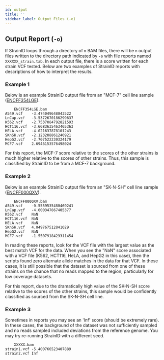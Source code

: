 ```yaml
---
id: output
title: ''
sidebar_label: Output Files (-o)
---
```


## Output Report (`-o`)
If StrainID loops through a directory of `n` BAM files, there will be `n` output files written to the directory path indicated by `-o` with file reports named `XXXXXX_strain.tab`. In each output file, there is a score written for each strain VCF tested. Below are two examples of StrainID reports with descriptions of how to interpret the results.

### Example 1
Below is an example StrainID output file from an "MCF-7" cell line sample ([ENCFF354LGE][ENCFF354LGE]).
```
	ENCFF354LGE.bam
A549.vcf	-3.474049648043522
LnCap.vcf	-3.5372670186299637
K562.vcf	-2.7537084792821593
HCT116.vcf	-3.6683635463465363
HELA.vcf	-4.021637878101243
SKnSH.vcf	-2.123208861240921
HepG2.vcf	-2.707522230324179
MCF7.vcf	2.6946153576498024
```

For this report, the MCF-7 score relative to the scores of the other strains is much higher relative to the scores of other strains. Thus, this sample is classified by StrainID to be from a MCF-7 background.

### Example 2
Below is an example StrainID output file from an "SK-N-SH" cell line sample ([ENCFF000QXV][ENCFF000QXV]).
```
	ENCFF000QXV.bam
A549.vcf	-0.5559535480469241
LnCap.vcf	-4.600347667405377
K562.vcf	NaN
HCT116.vcf	NaN
HELA.vcf	NaN
SKnSH.vcf	4.049767512841029
HepG2.vcf	NaN
MCF7.vcf	-1.5507918429311454
```

In reading these reports, look for the VCF file with the largest value as the best match VCF for the data. When you see the "NaN" score associated with a VCF file (K562, HCT116, HeLA, and HepG2 in this case), then the scripts found zero alternate allele matches in the data for that VCF. In these cases, it is still possible that the dataset is sourced from one of these strains on the chance that no reads mapped to the region, particularly for low coverage datasets.

For this report, due to the dramatically high value of the SK-N-SH score relative to the scores of the other strains, this sample would be confidently classified as sourced from the SK-N-SH cell line.

### Example 3
Sometimes in reports you may see an 'Inf' score (should be extremely rare). In these cases, the background of the dataset was not sufficiently sampled and no reads sampled included deviations from the reference genome. You may try re-running StrainID with a different seed.
```
	XXXXX.bam
strain1.vcf	-5.400766523407889
strain2.vcf	Inf
```


[ENCFF354LGE]:https://www.encodeproject.org/files/ENCFF354LGE/
[ENCFF000QXV]:https://www.encodeproject.org/files/ENCFF000QXV/
